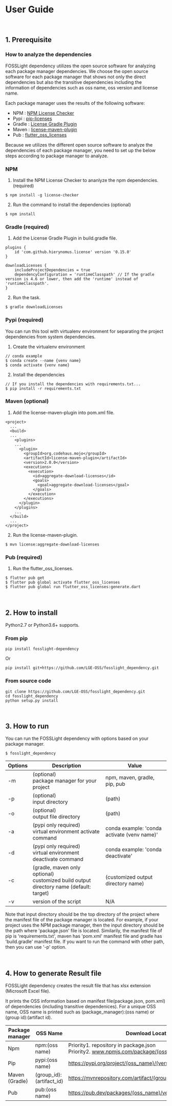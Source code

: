 # User Guide 
<br>

## 1. Prerequisite
### How to analyze the dependencies
FOSSLight dependency utilizes the open source software for analyzing each package manager dependencies. We choose the open source software for each package manager that shows not only the direct dependencies but also the transitive dependencies including the information of dependencies such as oss name, oss version and license name.

Each package manager uses the results of the following software:
- NPM : [NPM License Checker](https://github.com/davglass/license-checker)
- Pypi : [pip-licenses](https://github.com/raimon49/pip-licenses)
- Gradle : [License Gradle Plugin](https://github.com/hierynomus/license-gradle-plugin)
- Maven : [license-maven-plugin](https://github.com/mojohaus/license-maven-plugin)
- Pub : [flutter_oss_licenses](https://github.com/espresso3389/flutter_oss_licenses)

Because we utilizes the different open source software to analyze the dependencies of each package manager, you need to set up the below steps according to package manager to analyze.

### NPM
1. Install the NPM License Checker to ananlyze the npm dependencies. (required)
```
$ npm install -g license-checker
```
2. Run the command to install the dependencies (optional)
```
$ npm install
```

### Gradle (required)
1. Add the License Gradle Plugin in build.gradle file.
```
plugins {
    id 'com.github.hierynomus.license' version '0.15.0'
}
 
downloadLicenses {
    includeProjectDependencies = true
    dependencyConfiguration = 'runtimeClasspath' // If the gradle version is 4.6 or lower, then add the 'runtime' instead of 'runtimeClasspath'.
}
```
2. Run the task.
```
$ gradle downloadLicenses
```

### Pypi (required)
You can run this tool with virtualenv environment for separating the project dependencies from system dependencies.
1. Create the virtualenv environment
```
// conda example
$ conda create --name {venv name}
$ conda activate {venv name}
```
2. Install the dependencies
```
// If you install the dependencies with requirements.txt...
$ pip install -r requirements.txt
```

### Maven (optional)
1. Add the license-maven-plugin into pom.xml file.
```
<project>
  ...
  <build>
  ...
    <plugins>
    ...
      <plugin>
        <groupId>org.codehaus.mojo</groupId>
        <artifactId>license-maven-plugin</artifactId>
        <version>2.0.0</version>
        <executions>
          <execution>
            <id>aggregate-download-licenses</id>
            <goals>
              <goal>aggregate-download-licenses</goal>
            </goals>
          </execution>
        </executions>
      </plugin>
    </plugins>
    ...
  </build>
  ...
</project>
```
2. Run the license-maven-plugin.
```
$ mvn license:aggregate-download-licenses
```

### Pub (required)
1. Run the flutter_oss_licenses.
```
$ flutter pub get
$ flutter pub global activate flutter_oss_licenses
$ flutter pub global run flutter_oss_licenses:generate.dart
```

<br>

## 2. How to install
Python2.7 or Python3.6+ supports.
### From pip
```
pip install fosslight-dependency
```
Or
```
pip install git+https://github.com/LGE-OSS/fosslight_dependency.git
```
### From source code
```
git clone https://github.com/LGE-OSS/fosslight_dependency.git
cd fosslight_dependency
python setup.py install
```

<br>

## 3. How to run
You can run the FOSSLight dependency with options based on your package manager.
```
$ fosslight_dependency
```
| Options | Description | Value |
| --------- | ------------- | ------- |
| -m | (optional) <br> package manager for your project | npm, maven, gradle, pip, pub |
| -p | (optional) <br> input directory | (path) |
| -o | (optional) <br> output file directory | (path) |
| -a | (pypi only required) <br> virtual environment activate command | conda example: 'conda activate (venv name)' |
| -d | (pypi only required) <br> virtual environment deactivate command | conda example: 'conda deactivate' |
| -c | (gradle, maven only optional) <br> customized build output directory name (default: target) | (customized output directory name) |
| -v | version of the script | N/A |

Note that input directory should be the top directory of the project where the manifest file of the package manager is located.
For example, if your project uses the NPM package manager, then the input directory should be the path where 'package.json' file is located.
Similarily, the manifest file of pip is 'requirements.txt', maven has 'pom.xml' manifest file and gradle has 'build.gradle' manifest file.
If you want to run the command with other path, then you can use '-p' option.


<br>

## 4. How to generate Result file
FOSSLight dependency creates the result file that has xlsx extension (Microsoft Excel file).

It prints the OSS information based on manifest file(package.json, pom.xml) of dependencies (including transitive dependenices).
For a unique OSS name, OSS name is printed such as (package_manager):(oss name) or (group id):(artifact id).

| Package manager | OSS Name           | Download Location | Homepage |
| --------------- | ------------------ | ----------------- | -------- |
| Npm             | npm:(oss name)     | Priority1. repository in package.json <br> Priority2. www.npmjs.com/package/(oss_name) | www.npmjs.com/package/(oss_name) |
| Pip             | pypi:(oss name)    | https://pypi.org/project/(oss_name)/(version) | homepage in (pip show) information |
| Maven (Gradle) | (group_id):(artifact_id) | https://mvnrepository.com/artifact/(group_id)/(artifact_id)/(version) | https://mvnrepository.com/artifact/(group_id)/(artifact_id) |
| Pub             | pub:(oss name)         | https://pub.dev/packages/(oss_name)/versions/(version) | homepage in (pub information) |

